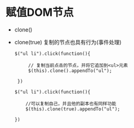 # 赋值DOM节点

 - clone()

 - clone(true) 复制的节点也具有行为(事件处理)

       $("ul li").click(function(){ 

            // 复制当前点击的节点，并将它追加到<ul>元素
            $(this).clone().appendTo("ul");

        })

       $("ul li").click(function(){

           //可以复制自己，并且他的副本也有同样功能
           $(this).clone(true).appendTo("ul");

       })
